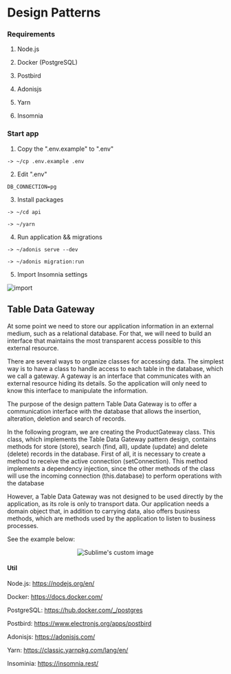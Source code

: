 # Design Patterns

### Requirements

1. Node.js

2. Docker (PostgreSQL)

3. Postbird 

4. Adonisjs

5. Yarn

6. Insomnia

### Start app

1. Copy the ".env.example" to ".env"
```
-> ~/cp .env.example .env
```

2. Edit ".env"
```
DB_CONNECTION=pg
```

3. Install packages
```
-> ~/cd api

-> ~/yarn
```

4. Run application && migrations
```
-> ~/adonis serve --dev

-> ~/adonis migration:run
```

5. Import Insomnia settings 

![import](https://github.com/teles1g/design-patterns/blob/master/images/import.png)


## Table Data Gateway

At some point we need to store our application information in an external medium, such as a relational database. For that, we will need to build an interface that maintains the most transparent access possible to this external resource.

There are several ways to organize classes for accessing data. The simplest way is to have a class to handle access to each table in the database, which we call a gateway. A gateway is an interface that communicates with an external resource hiding its details. So the application will only need to know this interface to manipulate the information.

The purpose of the design pattern Table Data Gateway is to offer a communication interface with the database that allows the insertion, alteration, deletion and search of records.

In the following program, we are creating the ProductGateway class. This class, which implements the Table Data Gateway pattern design, contains methods for store (store), search (find, all), update (update) and delete (delete) records in the database. First of all, it is necessary to create a method to receive the active connection (setConnection). This method implements a dependency injection, since the other methods of the class will use the incoming connection (this.database) to perform operations with the database

However, a Table Data Gateway was not designed to be used directly by the application, as its role is only to transport data. Our application needs a domain object that, in addition to carrying data, also offers business methods, which are methods used by the application to listen to business processes.

See the example below:

<p align="center">
  <img src="https://github.com/teles1g/design-patterns/blob/master/images/gateway.png?raw=true" alt="Sublime's custom image"/>
</p>

#### Util

Node.js: https://nodejs.org/en/

Docker: https://docs.docker.com/

PostgreSQL: https://hub.docker.com/_/postgres

Postbird: https://www.electronjs.org/apps/postbird

Adonisjs: https://adonisjs.com/

Yarn: https://classic.yarnpkg.com/lang/en/

Insominia: https://insomnia.rest/